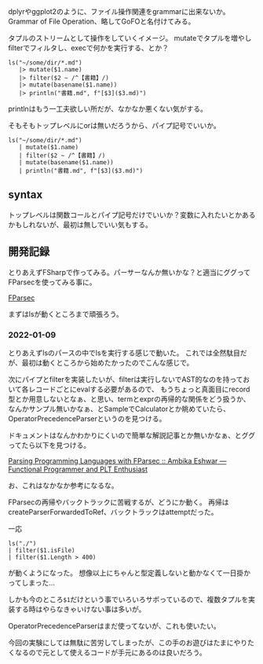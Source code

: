 dplyrやggplot2のように、ファイル操作関連をgrammarに出来ないか。
Grammar of File Operation、略してGoFOと名付けてみる。

タプルのストリームとして操作をしていくイメージ。
mutateでタプルを増やしfilterでフィルタし、execで何かを実行する、とか？

```
ls("~/some/dir/*.md")
   |> mutate($1.name)
   |> filter($2 ~ /^【書籍】/)
   |> mutate(basename($1.name))
   |> println("書籍.md", f"[$3]($3.md)")
```

printlnはもう一工夫欲しい所だが、なかなか悪くない気がする。

そもそもトップレベルにorは無いだろうから、パイプ記号でいいか。

```
ls("~/some/dir/*.md")
   | mutate($1.name)
   | filter($2 ~ /^【書籍】/)
   | mutate(basename($1.name))
   | println("書籍.md", f"[$3]($3.md)")
```

## syntax

トップレベルは関数コールとパイプ記号だけでいいか？変数に入れたいとかあるかもしれないが、最初は無しでいい気もする。

## 開発記録

とりあえずFSharpで作ってみる。パーサーなんか無いかな？と適当にググってFParsecを使ってみる事に。

[FParsec](FParsec.md)

まずはlsが動くところまで頑張ろう。

### 2022-01-09

とりあえずlsのパースの中でlsを実行する感じで動いた。
これでは全然駄目だが、最初は動くところから始めたかったのでこんな感じで。

次にパイプとfilterを実装したいが、filterは実行しないでAST的なのを持っておいて各レコードごとにevalする必要があるので、
もうちょっと真面目にrecord型とか用意しないとなぁ、と思い、termとexprの再帰的な関係をどう扱うか、
なんかサンプル無いかなぁ、とSampleでCalculatorとか眺めていたら、
OperatorPrecedenceParserというのを見つける。

ドキュメントはなんかわかりにくいので簡単な解説記事とか無いかなぁ、とググってたら以下を見つける。

[Parsing Programming Languages with FParsec :: Ambika Eshwar — Functional Programmer and PLT Enthusiast](https://rosalogia.me/posts/functional-parsing/)

お、これはなかなか参考になるな。

FParsecの再帰やバックトラックに苦戦するが、どうにか動く。
再帰はcreateParserForwardedToRef、バックトラックはattemptだった。

一応

```
ls("./")
| filter($1.isFile)
| filter($1.Length > 400)
```

が動くようになった。
想像以上にちゃんと型定義しないと動かなくて一日掛かってしまった…

しかも今のところ`$1`だけという事でいろいろサボっているので、複数タプルを実装する時はやらなきゃいけない事は多いが。

OperatorPrecedenceParserはまだ使ってないが、これも使いたい。

今回の実験にしては無駄に苦労してしまったが、この手のお遊びはたまにやりたくなるので元として使えるコードが手元にあるのは良いだろう。